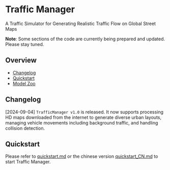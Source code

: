 # Traffic Manager

A Traffic Simulator for Generating Realistic Traffic Flow on Global Street Maps

**Note**: Some sections of the code are currently being prepared and updated. Please stay tuned.

## Overview
- [Changelog](#changelog)
- [Quickstart](docs/quickstart.md)
- [Model Zoo](#model-zoo)


## Changelog
[2024-09-04] `TrafficManager v1.0` is released. It now supports processing HD maps downloaded from the internet to generate diverse urban layouts, managing vehicle movements including background traffic, and handling collision detection.

## Quickstart
Please refer to [quickstart.md](docs/quickstart.md) or the chinese version [quickstart_CN.md](docs/quickstart_CN.md) to start Traffic Manager.
